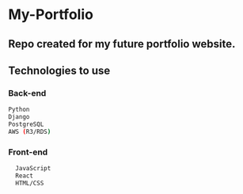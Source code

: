 # My-Portfolio

## Repo created for my future portfolio website.

## Technologies to use

### Back-end
```bash
Python
Django
PostgreSQL
AWS (R3/RDS)
```
### Front-end
```bash
  JavaScript
  React
  HTML/CSS
```
